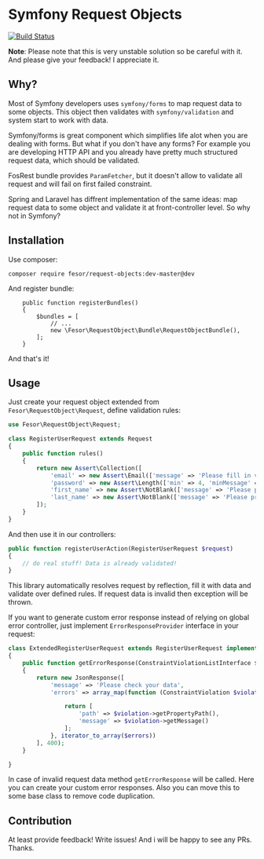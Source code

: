 Symfony Request Objects
===========================

[![Build Status](https://travis-ci.org/fesor/request-objects.svg?branch=master)](https://travis-ci.org/fesor/request-objects)

**Note**: Please note that this is very unstable solution so be careful with it. And please give your feedback!
I appreciate it.

## Why?

Most of Symfony developers uses `symfony/forms` to map request data to some objects.
This object then validates with `symfony/validation` and system start to work with data.

Symfony/forms is great component which simplifies life alot when you are dealing with forms.
But what if you don't have any forms? For example you are developing HTTP API and you already have
pretty much structured request data, which should be validated.

FosRest bundle provides `ParamFetcher`, but it doesn't allow to validate all request and will fail on
first failed constraint.

Spring and Laravel has diffrent implementation of the same ideas: map request data to some object
and validate it at front-controller level. So why not in Symfony?

## Installation

Use composer:

```
composer require fesor/request-objects:dev-master@dev
```

And register bundle:

```
    public function registerBundles()
    {
        $bundles = [
            // ...
            new \Fesor\RequestObject\Bundle\RequestObjectBundle(),
        ];
    }
```

And that's it!

## Usage

Just create your request object extended from `Fesor\RequestObject\Request`, define validation rules:

```php
use Fesor\RequestObject\Request;

class RegisterUserRequest extends Request
{
    public function rules()
    {
        return new Assert\Collection([
            'email' => new Assert\Email(['message' => 'Please fill in valid email']),
            'password' => new Assert\Length(['min' => 4, 'minMessage' => 'Password is to short']),
            'first_name' => new Assert\NotBlank(['message' => 'Please provide your first name']),
            'last_name' => new Assert\NotBlank(['message' => 'Please provide your last name'])
        ]);
    }
}
```

And then use it in our controllers:

```php
public function registerUserAction(RegisterUserRequest $request)
{
    // do real stuff! Data is already validated!
}
```

This library automatically resolves request by reflection, fill it with data and validate over defined rules.
If request data is invalid then exception will be thrown.

If you want to generate custom error response instead of relying on global error controller, just implement
`ErrorResponseProvider` interface in your request:

```php
class ExtendedRegisterUserRequest extends RegisterUserRequest implements ErrorResponseProvider
{
    public function getErrorResponse(ConstraintViolationListInterface $errors)
    {
        return new JsonResponse([
            'message' => 'Please check your data',
            'errors' => array_map(function (ConstraintViolation $violation) {

                return [
                    'path' => $violation->getPropertyPath(),
                    'message' => $violation->getMessage()
                ];
            }, iterator_to_array($errors))
        ], 400);
    }

}
```

In case of invalid request data method `getErrorResponse` will be called. Here you can create your
 custom error responses. Also you can move this to some base class to remove code duplication.

## Contribution

At least provide feedback! Write issues! And i will be happy to see any PRs. Thanks.
